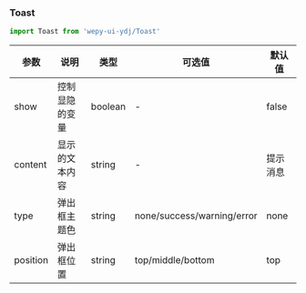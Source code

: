 ### Toast

```js
import Toast from 'wepy-ui-ydj/Toast'
```


| 参数       | 说明        | 类型      | 可选值                        | 默认值   |
|----------|-----------|---------|----------------------------|-------|
| show     | 控制 显隐 的变量 | boolean | -                          | false |
| content  | 显示的文本内容   | string  | -                          | 提示消息  |
| type     | 弹出框主题色    | string  | none/success/warning/error | none  |
| position | 弹出框位置     | string  | top/middle/bottom          | top   |
